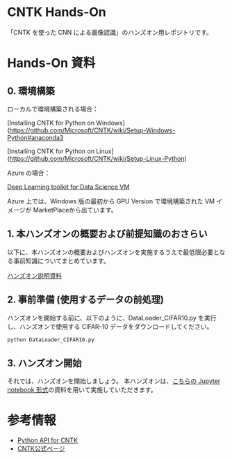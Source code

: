 # CNTK Hands-On
「CNTK を使った CNN による画像認識」のハンズオン用レポジトリです。

# Hands-On 資料

## 0. 環境構築

ローカルで環境構築される場合：

[Installing CNTK for Python on Windows](https://github.com/Microsoft/CNTK/wiki/Setup-Windows-Python#anaconda3

[Installing CNTK for Python on Linux] (https://github.com/Microsoft/CNTK/wiki/Setup-Linux-Python)

 

Azure の場合：

[Deep Learning toolkit for Data Science VM](https://azuremarketplace.microsoft.com/ja-jp/marketplace/apps/microsoft-ads.dsvm-deep-learning?tab=Overview)

Azure 上では、Windows 版の最初から GPU Version で環境構築された VM イメージが MarketPlaceから出ています。



## 1. 本ハンズオンの概要および前提知識のおさらい

以下に、本ハンズオンの概要およびハンズオンを実施するうえで最低限必要となる事前知識についてまとめています。

[ハンズオン説明資料](https://github.com/msmamita/cntk_handson/blob/master/CNTK_Beginner's_HandsOn_DecodeHackday.pptx)

## 2. 事前準備 (使用するデータの前処理)

ハンズオンを開始する前に、以下のように、DataLoader_CIFAR10.py を実行し、ハンズオンで使用する CIFAR-10 データをダウンロードしてください。

```py
python DataLoader_CIFAR10.py 
```

## 3. ハンズオン開始

それでは、ハンズオンを開始しましょう。 
本ハンズオンは、[こちらの Jupyter notebook 形式](https://github.com/msmamita/cntk_handson/blob/master/CNTK_Handson_ImageRecongnition_w_CNN.ipynb)の資料を用いて実施していただきます。


# 参考情報
* [Python API for CNTK](https://www.cntk.ai/pythondocs/index.html)
* [CNTK公式ページ](https://github.com/Microsoft/CNTK)
